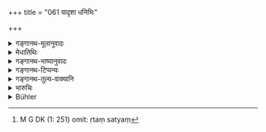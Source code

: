 +++
title = "061 यादृशा धनिभिः"

+++

<details><summary>गङ्गानथ-मूलानुवादः</summary>

I shall declare now what sort of persons should be made witnesses in suits by wealthy men, and how the truth should be told by them.—(61)
</details>

<details><summary>मेधातिथिः</summary>

साक्षिलक्षणोपन्यासः श्लोकः । **यादृशाः साक्षिणो** यज्जातीया यद्गुणयुक्ताश् च **धनिभिर्** उत्तमर्णैर् **व्यवहारेषु** धनप्रयोगादिषु **कर्तव्यास् तादृशान्** वक्ष्यमाणेन कथयिष्यामि । **यथा** च ऋतं सत्यं[^२४१] **वाच्यं** वक्तव्यं पृष्टैः सद्भिस् तैः, पूर्वाह्ण इत्यादि, तम् अपि प्रकारं वक्ष्यामीति ॥ ८.६१ ॥


[^२४१]:
     M G DK (1: 251) omit: ṛtaṃ satyaṃ
</details>

<details><summary>गङ्गानथ-भाष्यानुवादः</summary>

The verse introduces the section dealing with witnesses.

‘*What sort of persons*’—*i.e*., of what, castes and with what qualifications.

‘*Wealthy men*’—creditors.

^(‘)*Suits*’—dealing with money-transactions.

I shall describe now what sorts of witnesses shall he adduced; and also how the truth should be told by them, when questioned,—this also I shall explain.—(61)
</details>

<details><summary>गङ्गानथ-टिप्पन्यः</summary>

This verse is quoted in *Vyavahāra-Bālambhaṭṭī* (p. 256);—and in
*Smṛticandrikā* (Vyavahāra, p. 173).
</details>

<details><summary>गङ्गानथ-तुल्य-वाक्यानि</summary>

**(verses 8.61-63)  
**

*Baudhāyana* (1-19.13).—‘Men of the four castes who have sons may be
witnesses, excepting *Śṛotriyas*, the King, ascetics and those destitute of human intelligence.’

*Viṣṇu* (8.8).—‘Descendants of a noble race, who are virtuous and
wealthy, sacrifices, zealous in the practice of religious austerities, having male issue, well versed in the holy law, studious, veracious, acquainted with the three Vedas and aged—shall be witnesses.’

*Yājñavalkya* (2.68.69).—‘Persons devoted to austerities, charitable, of
noble families, veracious, heedful of righteousness, straightforward, with sons, wealthy, devoted to acts prescribed in the Śruti and in Smṛtis;—such persons shall be witnesses;—they shall be at least three in number; the caste of the witnesses being consonant with the caste of the parties; or members of all castes may be witnesses for all eases.’

*Bṛhaspati* (7.16).—‘There should be nine, seven, five, four or three
witnesses; or two only, if they are learned Brāhmaṇas, are proper; but let him never examine an only witness.’

*Gautama* (13.2.3).—‘Witnesses shall be many, faultless as regards the
performance of their duties, worthy to be trusted by the King, and free from affection for, or hatred against, either party;—they may be even Śūdras.’

*Bṛhaspati* (7.28),—‘Those may be witnesses who are in the habit of
performing religious acts enjoined in the Vedas and Smṛtis, free from covetousness and malice, of respectable parentage, irreproachable, zealous in austerities, liberal and sympathetic.’

*Āpastamba* (2.29.7).—‘A person possessed of good qualities may be
called as a witness, and he shall, answer the questions.’

*Vaśiṣṭha* (16.28).—‘Śrotriyas, men of unblemished form, of good
character, men who are holy and love truth, are fit to be witnesses;—or men of any caste may give evidence regarding men of any other caste.’

*Nārada* (1.153-154).—‘The witnesses shall be of honourable family,
straightforward and unexceptionable as to their descent, their actions and their fortunes. They shall not be less than three in number, unimpeachable, honest and pure-minded. They shall be Brāhmaṇas, Kṣatriyas or Vaiśyas or irreproachable Śūdras. Each of these shall be witness for his own order; or all of them may be witnesses for all.’
</details>

<details><summary>भारुचिः</summary>

धनव्यवहारे च साक्षिणां लक्षणम् उच्यमानम्, अन्येष्व् अपि व्यवहारेषु कार्यसामान्याद् अविरोधाच् चेत्थंभूता एव प्रतीयेरन् ॥ ८.६१ ॥
</details>

<details><summary>Bühler</summary>

061	I will fully declare what kind of men may be made witnesses in suits by creditors, and in what manner those (witnesses) must give true (evidence).
</details>
